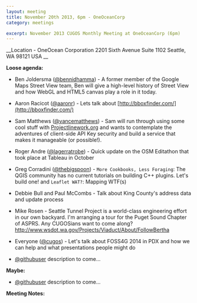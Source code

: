 ```yaml
---
layout: meeting
title: November 20th 2013, 6pm - OneOceanCorp
category: meetings

excerpt: November 2013 CUGOS Monthly Meeting at OneOceanCorp (6pm)
---
```


__Location -  OneOcean Corporation 2201 Sixth Avenue Suite 1102 Seattle, WA 98121 USA __ 

__Loose agenda:__

- Ben Joldersma ([@bennidhamma](https://github.com/bennidhamma)) - A former member of the Google Maps Street View team, Ben will give a high-level history of Street View and how WebGL and HTML5 canvas play a role in it today.
- Aaron Racicot ([@aaronr](https://github.com/aaronr)) - Lets talk about [http://bboxfinder.com/](http://bboxfinder.com/)
- Sam Matthews ([@vancematthews](https://twitter.com/vancematthews)) -  Sam will run through using some cool stuff with [Projectlinework.org](http://projectlinework.org) and wants to contemplate the adventures of client-side API Key security and build a service that makes it manageable (or possible!).
- Roger Andre ([@lagerratrobe](https://dl.dropboxusercontent.com/u/26575408/index.html)) - Quick update on the OSM Editathon that took place at Tableau in October
- Greg Corradini ([@thebigspoon](https://github.com/thebigspoon)) - `More Cookbooks, Less Foraging`: The QGIS community has no current tutorials on building C++ plugins. Let's build one! and `Leaflet WAT?`: Mapping WTF(s)
- Debbie Bull and Paul McCombs - Talk about King County's address data and update process
- Mike Rosen - Seattle Tunnel Project is a world-class engineering effort in our own backyard.  I'm arranging a tour for the Puget Sound Chapter of ASPRS.  Any CUGOSians want to come along?  http://www.wsdot.wa.gov/Projects/Viaduct/About/FollowBertha
- Everyone ([@cugos](https://github.com/cugos)) - Let's talk about FOSS4G 2014 in PDX and how we can help and what presentations people might do

- [@githubuser](https://yoururl.com/) description to come...

__Maybe:__

- [@githubuser](https://yoururl.com/) description to come...

__Meeting Notes:__
